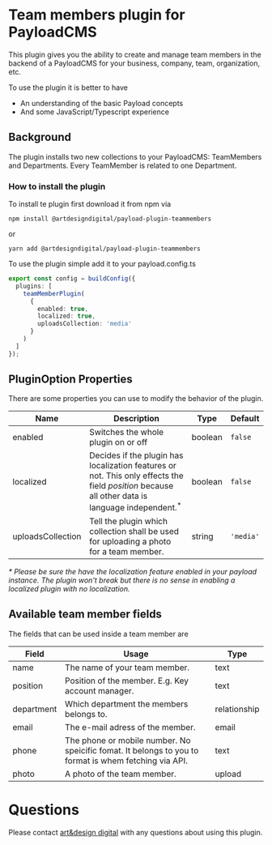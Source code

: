 # Team members plugin for PayloadCMS

This plugin gives you the ability to create and manage team members in the backend of a PayloadCMS for your business, company, team, organization, etc.

To use the plugin it is better to have

* An understanding of the basic Payload concepts
* And some JavaScript/Typescript experience

## Background

The plugin installs two new collections to your PayloadCMS: TeamMembers and Departments. Every TeamMember is related to one Department.

### How to install the plugin

To install te plugin first download it from npm via

```terminal
npm install @artdesigndigital/payload-plugin-teammembers
```

or

```terminal
yarn add @artdesigndigital/payload-plugin-teammembers
```

To use the plugin simple add it to your payload.config.ts

```ts
export const config = buildConfig({
  plugins: [
    teamMemberPlugin(
      {
        enabled: true,
        localized: true,
        uploadsCollection: 'media'
      }
    )
  ]
});
```

## PluginOption Properties
There are some properties you can use to modify the behavior of the plugin.

| **Name** 	| **Description** 	| **Type** 	| **Default** 	|
|---	|---	|---	|---	|
| enabled 	| Switches the whole plugin on or off 	| boolean 	| `false` 	|
| localized 	| Decides if the plugin has localization features or not. This only effects the field _position_ because all other data is language independent.<sup>*</sup> 	| boolean 	| `false` 	|
| uploadsCollection 	| Tell the plugin which collection shall be used for uploading a photo for a team member. 	| string 	| `'media'` 	|

<em>\* Please be sure the have the localization feature enabled in your payload instance. The plugin won't break but there is no sense in enabling a localized plugin with no localization.</em>

## Available team member fields
The fields that can be used inside a team member are

| **Field** 	| **Usage** 	| **Type** 	|
|---	|---	|---	|
| name 	| The name of your team member. 	| text 	|
| position 	| Position of the member. E.g. Key account manager. 	| text 	|
| department 	| Which department the members belongs to. 	| relationship 	|
| email 	| The e-mail adress of the member. 	| email 	|
| phone 	| The phone or mobile number. No speicific fomat. It belongs to you to format is whem fetching via API. 	| text 	|
| photo 	| A photo of the team member. 	| upload 	|

# Questions
Please contact [art&design digital](mailto:info@ad-digital.de) with any questions about using this plugin.
